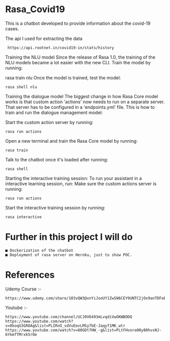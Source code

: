 # Rasa_Covid19

This is a chatbot developed to provide information about the covid-19 cases.

The api I used for extracting the data 
     
     https://api.rootnet.in/covid19-in/stats/history

Training the NLU model
Since the release of Rasa 1.0, the training of the NLU models became a lot easier with the new CLI. Train the model by running:

rasa train nlu
Once the model is trained, test the model:

	rasa shell nlu

Training the dialogue model
The biggest change in how Rasa Core model works is that custom action 'actions' now needs to run on a separate server. That server has to be configured in a 'endpoints.yml' file. This is how to train and run the dialogue management model:


Start the custom action server by running:
	
	rasa run actions


Open a new terminal and train the Rasa Core model by running:
	
	rasa train

Talk to the chatbot once it's loaded after running:
	
	rasa shell

Starting the interactive training session:
To run your assistant in a interactive learning session, run:
Make sure the custom actions server is running:
	
	rasa run actions

Start the interactive training session by running:
	
	rasa interactive


# Further in this project I will do
    
    ■ Dockerization of the chatbot
    ■ Deployment of rasa server on Heroku, just to show POC.
    
# References
   
   Udemy Course :- 
             
    https://www.udemy.com/share/103vQW3@vnYiJooUY1ZwSN6CEY9UNTC2jOx9anTDFoBGDA4_EXXXJoO9vZpFPjMjK0WHk6_n/
   
   Youtube :- 
   
    https://www.youtube.com/channel/UCJ0V6493mLvqdiVwOKWBODQ
    https://www.youtube.com/watch?v=8koqG3GROAg&list=PLIRnO_sdVuEevLMSy7bE-Jaqyf1MK_wtr
    https://www.youtube.com/watch?v=80GDt7HW_-g&list=PLtFHvora00y80hvsNJ-6YkmfTMrxk5rOe
	      
